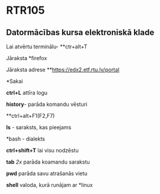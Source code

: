 # RTR105        
## Datormācības kursa elektroniskā klade


Lai atvērtu terminālu- **ctr+alt+T


Jāraksta *firefox 


Jāraksta adrese **https://edx2.etf.rtu.lv/portal 


*Sakai


**ctrl+L** attīra logu


**history**- parāda komandu vēsturi 


**ctrl+alt+F1(F2,F7)


**ls** - saraksts, kas pieejams


*bash - dialekts


**ctrl+shift+T** lai visu nodzēstu 


**tab** *2x* parāda koamandu sarakstu


**pwd** parāda savu atrašanās vietu


**shell** valoda, kurā runājam ar *linux
